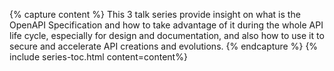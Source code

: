 {% capture content %}
This 3 talk series provide insight on what is the OpenAPI Specification and how to take advantage of it during the whole API life cycle, especially for design and documentation, and also how to use it to secure and accelerate API creations and evolutions.
{% endcapture %}
{% include series-toc.html content=content%}